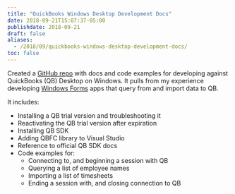 ```yaml
---
title: "QuickBooks Windows Desktop Development Docs"
date: 2018-09-21T15:07:37-05:00
publishdate: 2018-09-21
draft: false
aliases:
  - /2018/09/quickbooks-windows-desktop-development-docs/
toc: false
---
```


Created a [GitHub repo](https://github.com/zwbetz-gh/qb-win-desktop-dev-docs) with docs and code examples for developing against QuickBooks (QB) Desktop on Windows. It pulls from my experience developing [Windows Forms](https://docs.microsoft.com/en-us/dotnet/framework/winforms/) apps that query from and import data to QB.

<!--more-->

It includes:

* Installing a QB trial version and troubleshooting it
* Reactivating the QB trial version after expiration
* Installing QB SDK
* Adding QBFC library to Visual Studio
* Reference to official QB SDK docs
* Code examples for:
    * Connecting to, and beginning a session with QB
    * Querying a list of employee names
    * Importing a list of timesheets
    * Ending a session with, and closing connection to QB

